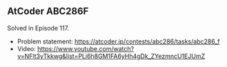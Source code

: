 ## AtCoder ABC286F

Solved in Episode 117.

- Problem statement: https://atcoder.jp/contests/abc286/tasks/abc286_f
- Video: https://www.youtube.com/watch?v=NFlt3yTkkwg&list=PLi6h8GM1FA6yHh4gDk_ZYezmncU1EJUmZ
